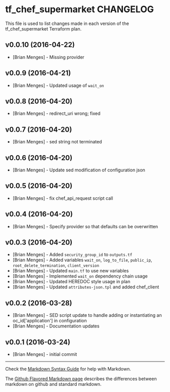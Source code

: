 tf_chef_supermarket CHANGELOG
=============================

This file is used to list changes made in each version of the tf_chef_supermarket Terraform plan.

v0.0.10 (2016-04-22)
-------------------
- [Brian Menges] - Missing provider

v0.0.9 (2016-04-21)
-------------------
- [Brian Menges] - Updated usage of `wait_on`

v0.0.8 (2016-04-20)
-------------------
- [Brian Menges] - redirect_uri wrong; fixed

v0.0.7 (2016-04-20)
-------------------
- [Brian Menges] - sed string not terminated

v0.0.6 (2016-04-20)
-------------------
- [Brian Menges] - Update sed modification of configuration json

v0.0.5 (2016-04-20)
-------------------
- [Brian Menges] - fix chef_api_request script call

v0.0.4 (2016-04-20)
-------------------
- [Brian Menges] - Specify provider so that defaults can be overwritten

v0.0.3 (2016-04-20)
-------------------
- [Brian Menges] - Added `security_group_id` to `outputs.tf`
- [Brian Menges] - Added variables `wait_on`, `log_to_file`, `public_ip`, `root_delete_termination`, `client_version`
- [Brian Menges] - Updated `main.tf` to use new variables
- [Brian Menges] - Implemented `wait_on` dependency chain usage
- [Brian Menges] - Updated HEREDOC style usage in plan
- [Brian Menges] - Updated `attributes-json.tpl` and added chef_client

v0.0.2 (2016-03-28)
-------------------
- [Brian Menges] - SED script update to handle adding or instantiating an oc_id['application'] in configuration
- [Brian Menges] - Documentation updates

v0.0.1 (2016-03-24)
-------------------
- [Brian Menges] - initial commit

- - -
Check the [Markdown Syntax Guide](http://daringfireball.net/projects/markdown/syntax) for help with Markdown.

The [Github Flavored Markdown page](http://github.github.com/github-flavored-markdown/) describes the differences between markdown on github and standard markdown.

